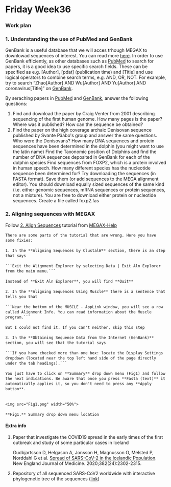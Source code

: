 # Friday Week36

### Work plan


### 1. Understanding the use of PubMed and GenBank

GenBank is a useful database that we will acces trhough MEGAX to downlowad sequences of interest. You can read more [here](https://www.ncbi.nlm.nih.gov/genbank/). In order to use GenBank efficiently, as other databases such as [PubMed](https://pubmed.ncbi.nlm.nih.gov) to search for papers, it is a good idea to use specific search fields. These can be specified as e.g. [Author], [pdat] (publication time) and [Title] and use logical operators to combine search terms, e.g. AND, OR, NOT. For example, try to search “Zhao[Author] AND Wu[Author] AND Yu[Author] AND coronavirus[Title]” on [GenBank](https://www.ncbi.nlm.nih.gov/genbank/).

By seraching papers in [PubMed](https://pubmed.ncbi.nlm.nih.gov) and [GenBank](https://www.ncbi.nlm.nih.gov/genbank/), answer the following questions:

1. Find and download the paper by Craig Venter from 2001 describing sequencing of the first human genome. How many pages is the paper? Where was it published? How can the sequence be obtained?
2. Find the paper on the high coverage archaic Denisovan sequence published by Svante Pääbo's group and answer the same questions. Who were the Denisovans?
How many DNA sequences and protein sequences have been determined in the dolphin (you might want to use the latin name)
Find the Taxonomic position of Dolphins and find the number of DNA sequences deposited in GenBank for each of the dolphin species
Find sequences from FOXP2, which is a protein involved in human speech. How many different species has the nucleotide sequence been determined for? Try downloading the sequences (in FASTA format). Save them (or add sequences to the MEGA alignment editor). You should download equally sized sequences of the same kind (i.e. either genomic sequences, mRNA sequences or protein sequences, not a mixture). You are free to download either protein or nucleotide sequences. Create a file called foxp2.fas

### 2. Aligning sequences with MEGAX

Follow [2. Align Sequences](https://www.megasoftware.net/web_help_10/index.htm#t=Part_I_Getting_Started%2FA_Walk_Through_MEGA%2FAligning_Sequences.htm) tutorial from [MEGAX-Help](https://www.megasoftware.net/web_help_10/index.htm#t=Introduction.htm)

    There are some parts of the tutorial that are wrong. Here you have some fixies:

    1. In the **Aligning Sequences by ClustalW** section, there is an step that says

    ```Exit the Alignment Explorer by selecting Data | Exit Aln Explorer from the main menu.```
    
    Instead of **Exit Aln Explorer**, you will find **Quit**
    
    2. In the **Aligning Sequences Using Muscle** there is a sentence that tells you that

    ```Near the bottom of the MUSCLE - AppLink window, you will see a row called Alignment Info. You can read information about the Muscle program.```
    
    But I could not find it. If you can't neither, skip this step

    3. In the **Obtaining Sequence Data from the Internet (GenBank)** section, you will see that the tutorial says

    ```If you have checked more than one box: locate the Display Settings dropdown (located near the top left hand side of the page directly under the tab headings).```
    
    You just have to click on **Summary** drop down menu (Fig1) and follow the next indications. Be aware that once you press **Fasta (text)** it automatically applies it, so you don't need to press any **Apply button**.
    

    <img src="Fig1.png" width="50%">

    **Fig1.** Summary drop down menu location


#### Extra info

1. Paper that investigate the COVID19 spread in the early times of the first outbreak and study of some particular cases in Iceland

    Gudbjartsson D, Helgason A, Jonsson H, Magnusson O, Melsted P, Norddahl G et al. [Spread of SARS-CoV-2 in the Icelandic Population](https://www.nejm.org/doi/full/10.1056/NEJMoa2006100). New England Journal of Medicine. 2020;382(24):2302-2315.

2. Repository of all sequenced SARS-CoV2 worldwide with interactive phylogenetic tree of the sequences ([link](https://nextstrain.org/ncov/global))
